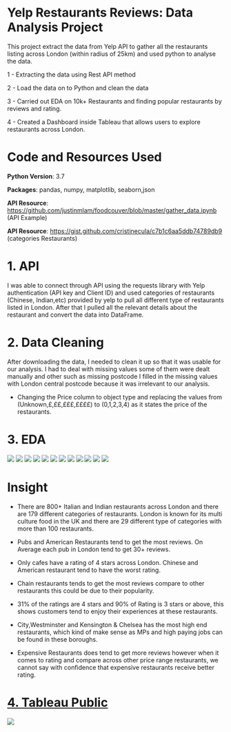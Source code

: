 # Yelp Restaurants Reviews: Data Analysis Project
This project extract the data from Yelp API to gather all the restaurants listing across London (within radius of 25km) and used python to analyse the data.

1 - Extracting the data using Rest API method

2 - Load the data on to Python and clean the data

3 - Carried out EDA on 10k+ Restaurants and finding popular restaurants by reviews and rating.

4 - Created a Dashboard inside Tableau that allows users to explore restaurants across London.

# Code and Resources Used

**Python Version**: 3.7

**Packages**: pandas, numpy, matplotlib, seaborn,json

**API Resource**: https://github.com/justinmlam/foodcouver/blob/master/gather_data.ipynb  (API Example)

**API Resource**: https://gist.github.com/cristinecula/c7b1c6aa5ddb74789db9  (categories Restaurants) 

# 1. API 
I was able to connect through API using the requests library with Yelp authentication (API key and Client ID) and used  categories of restaurants (Chinese, Indian,etc) provided by yelp to pull all different  type of restaurants listed in London. After that I pulled all the relevant details about the restaurant and convert the data into DataFrame. 


# 2. Data Cleaning

After downloading the data, I needed to clean it up so that it was usable for our analysis. I had to deal with missing values some of them were dealt manually and other such as missing postcode I filled in the missing values with London central postcode because it was irrelevant to our analysis.

- Changing the Price column to object type and replacing the values from (Unknown,£,££,£££,££££) to (0,1,2,3,4) as it states the price of the restaurants. 

# 3. EDA

![](images/category.PNG)
![](images/avg_review.PNG)
![](images/rating.PNG)
![](images/rating_distribution.PNG)
![](images/borough.PNG)
![](images/price%20unknown.PNG)
![](images/price%20£.PNG)
![](images/price%20££.PNG)
![](images/price%20£££.PNG)
![](images/price%20££££.PNG)
![](images/price%20area.PNG)
![](images/area%20rating.PNG)

# Insight
- There are 800+ Italian and Indian restaurants across London and there are 179 different categories of restaurants. London is known for its multi culture food in the UK and there are 29 different type of categories with more than 100 restaurants.

- Pubs and American Restaurants tend to get the most reviews. On Average each pub in London tend to get 30+ reviews.

- Only cafes have a rating of 4 stars across London. Chinese and American restaurant tend to have the worst rating.

- Chain restaurants tends to get the most reviews compare to other restaurants this could be due to their popularity.

- 31% of the ratings are 4 stars and 90% of Rating is 3 stars or above, this shows customers tend to enjoy their experiences at these restaurants.

- City,Westminster and Kensington & Chelsea has the most high end restaurants, which kind of make sense as MPs and high paying jobs can be found in these boroughs.

- Expensive Restaurants does tend to get more reviews however when it comes to rating and compare across other price range restaurants, we cannot say with confidence that expensive restaurants receive better rating.




# [ 4. Tableau Public](https://public.tableau.com/profile/jas2719#!/vizhome/restuarants_yelp/YELP)
![](tableau.png)
